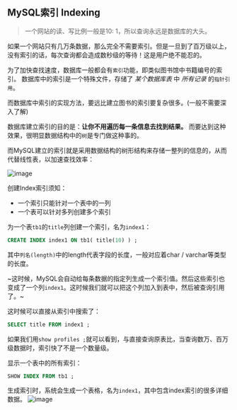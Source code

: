 ## MySQL索引 Indexing

> 一个网站的读、写比例一般是10: 1，所以查询永远是数据库的大头。

如果一个网站只有几万条数据，那么完全不需要索引。但是一旦到了百万级以上，没有索引的话，每次查询都会造成数秒级的等待！这是用户绝不能忍的。

为了加快查找速度，数据库一般都会有`索引`功能，即类似图书馆中书籍编号的索引。
数据库中的索引是一个特殊文件，存储了 _某个数据库表_ 中 _所有记录_ 的`指针引用`。

而数据库中索引的实现方法，要远比建立图书的索引要复杂很多。(一般不需要深入了解)

数据库建立索引的目的是：**让你不用遍历每一条信息去找到结果。** 而要达到这种效果，很明显数据结构中的`树`是专门做这种事的。

而MySQL建立的索引就是采用数据结构的树形结构来存储一整列的信息的，从而代替线性表，以加速查找效率：

![image](https://user-images.githubusercontent.com/14041622/48950306-adbf2f00-ef75-11e8-9586-42bc80299656.png)


创建Index索引须知：
- 一个索引只能针对一个表中的一列
- 一个表可以针对多列创建多个索引


为一个表`tb1`的`title`列创建一个索引，名为`index1`：
```sql
CREATE INDEX index1 ON tb1( title(10) ) ;
```
其中`列名(length)`中的length代表字段的长度，一般对应着char / varchar等类型的长度。

~这时候，MySQL会自动给每条数据的指定列生成一个索引值。然后这些索引也变成了一个列`index1`。这时候我们就可以把这个列加入到表中，然后被查询引用了。~


这时候可以直接从索引中搜索了：
```sql
SELECT title FROM index1 ;
```
如果我们用`show profiles ;`就可以看到，与直接查询原表比，当查询数万、百万级数据时，索引快了不是一个数量级。


显示一个表中的所有索引：
```sql
SHOW INDEX FROM tb1 ;
```

生成索引时，系统会生成一个表格，名为`index1`，其中包含index索引的很多详细数据。
![image](https://user-images.githubusercontent.com/14041622/48946207-ebb55680-ef67-11e8-93e2-16797804160f.png)


